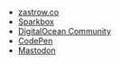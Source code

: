 - [zastrow.co](https://zastrow.co)
- [Sparkbox](https://sparkbox.com/foundry/author/philip_zastrow)
- [DigitalOcean Community](https://www.digitalocean.com/community/users/zastrow)
- [CodePen](https://codepen.io/zastrow)
- <a rel="me" href="https://mastodon.social/@zastrow">Mastodon</a>
